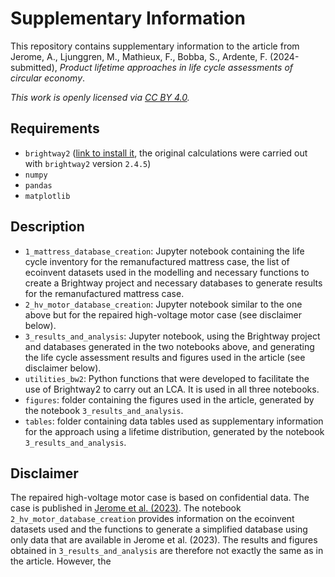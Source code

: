 # Supplementary Information

This repository contains supplementary information to the article from Jerome, A., Ljunggren, M., Mathieux, F., Bobba, S., Ardente, F. (2024-submitted), *Product lifetime approaches in life cycle assessments of circular economy*.

*This work is openly licensed via [CC BY 4.0](https://creativecommons.org/licenses/by/4.0/).*

## Requirements

- `brightway2` ([link to install it](), the original calculations were carried out with `brightway2` version `2.4.5`)
- `numpy`
- `pandas`
- `matplotlib`


## Description

- `1_mattress_database_creation`: Jupyter notebook containing the life cycle inventory for the remanufactured mattress case, the list of ecoinvent datasets used in the modelling and necessary functions to create a Brightway project and necessary databases to generate results for the remanufactured mattress case.
- `2_hv_motor_database_creation`: Jupyter notebook similar to the one above but for the repaired high-voltage motor case (see disclaimer below).
- `3_results_and_analysis`: Jupyter notebook, using the Brightway project and databases generated in the two notebooks above, and generating the life cycle assessment results and figures used in the article (see disclaimer below).
- `utilities_bw2`: Python functions that were developed to facilitate the use of Brightway2 to carry out an LCA. It is used in all three notebooks.
- `figures`: folder containing the figures used in the article, generated by the notebook `3_results_and_analysis`.
- `tables`: folder containing data tables used as supplementary information for the approach using a lifetime distribution, generated by the notebook `3_results_and_analysis`.

## Disclaimer

The repaired high-voltage motor case is based on confidential data. The case is published in [Jerome et al. (2023)](https://doi.org/10.1016/j.resconrec.2023.107038). The notebook `2_hv_motor_database_creation` provides information on the ecoinvent datasets used and the functions to generate a simplified database using only data that are available in Jerome et al. (2023). The results and figures obtained in `3_results_and_analysis` are therefore not exactly the same as in the article. However, the 